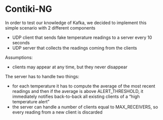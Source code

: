 # Contiki-NG
In order to test our knowledge of Kafka, we decided to implement this simple scenario with 2 different components
- UDP client that sends fake temperature readings to a server every 10 seconds
- UDP server that collects the readings coming from the clients

Assumptions:
- clients may appear at any time, but they never disappear

The server has to handle two things:
- for each temperature it has to compute the average of the most recent readings and then if the average is above ALERT_THRESHOLD, it immediately notifies back-to-back all existing clients of a “high temperature alert”
- the server can handle a number of clients equal to MAX_RECEIVERS, so every reading from a new client is discarded

